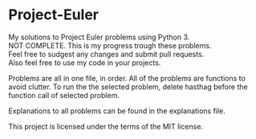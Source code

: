 # Project-Euler
My solutions to Project Euler problems using Python 3.  
NOT COMPLETE. This is my progress trough these problems.  
Feel free to sudgest any changes and submit pull requests.  
Also feel free to use my code in your projects.  

Problems are all in one file, in order. All of the problems are functions to avoid clutter. To run the the selected problem, delete hasthag before the function call of selected problem.  

Explanations to all problems can be found in the explanations file.  

This project is licensed under the terms of the MIT license.
